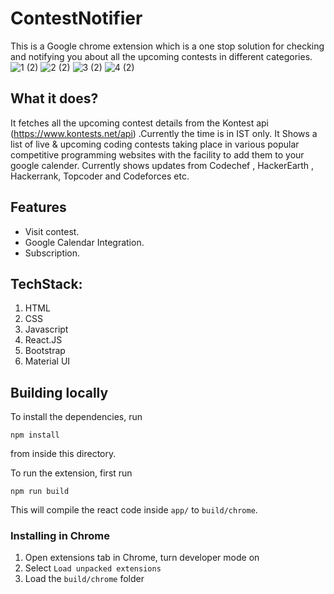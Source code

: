 # ContestNotifier
This is a Google chrome extension which is a one stop solution for checking and notifying you about all the upcoming contests in different categories.
![1 (2)](https://user-images.githubusercontent.com/76156666/208752183-da612da3-0294-41eb-8879-cd6ff6b5448e.png)  ![2 (2)](https://user-images.githubusercontent.com/76156666/208752238-3aa70965-64e0-4bc8-b5ef-7ca6c6322949.png)
![3 (2)](https://user-images.githubusercontent.com/76156666/208752250-ce7a1d19-a69a-4295-a5b9-22d7c77e0ab8.png)
![4 (2)](https://user-images.githubusercontent.com/76156666/208752259-4fc59d71-5896-4692-940d-e23304203c7b.png)


## What it does?
It fetches all the upcoming contest details from the Kontest api (https://www.kontests.net/api) .Currently the time is in IST only. It Shows a list of live & upcoming coding contests taking place in various popular competitive programming websites with the facility to add them to your google calender. Currently shows updates from Codechef , HackerEarth , Hackerrank, Topcoder and Codeforces etc.

## Features

- Visit contest.
- Google Calendar Integration.
- Subscription.

## TechStack:
 1. HTML
 2. CSS
 3. Javascript
 4. React.JS
 5. Bootstrap
 6. Material UI
 
## Building locally
To install the dependencies, run
``` 
npm install 
```
from inside this directory.  
  
To run the extension, first run
```
npm run build
```
This will compile the react code inside `app/` to `build/chrome`.

### Installing in Chrome
 1. Open extensions tab in Chrome, turn developer mode on
 2. Select `Load unpacked extensions`
 3. Load the `build/chrome` folder


